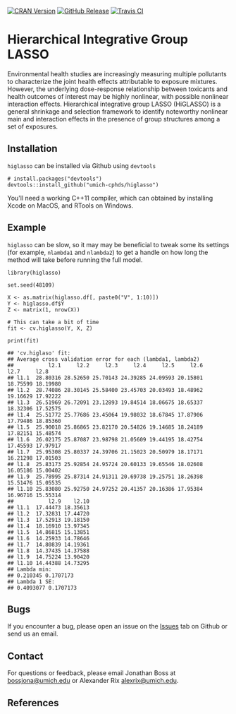 <!-- Badges -->
[![CRAN
Version](https://img.shields.io/cran/v/mianet?style=flat-square&color=blue&label=CRAN)](https://cran.r-project.org/package=higlasso)
[![GitHub
Release](https://img.shields.io/github/v/release/umich-cphds/higlasso?include_prereleases&label=Github&style=flat-square&color=blue)](https://github.com/umich-cphds/higlasso)
[![Travis
CI](https://img.shields.io/travis/umich-cphds/higlasso?style=flat-square)](https://travis-ci.org/umich-cphds/higlasso)

Hierarchical Integrative Group LASSO
====================================

Environmental health studies are increasingly measuring multiple
pollutants to characterize the joint health effects attributable to
exposure mixtures. However, the underlying dose-response relationship
between toxicants and health outcomes of interest may be highly
nonlinear, with possible nonlinear interaction effects. Hierarchical
integrative group LASSO (HiGLASSO) is a general shrinkage and selection
framework to identify noteworthy nonlinear main and interaction effects
in the presence of group structures among a set of exposures.

Installation
------------

`higlasso` can be installed via Github using `devtools`

    # install.packages("devtools")
    devtools::install_github("umich-cphds/higlasso")

You'll need a working C++11 compiler, which can obtained by installing
Xcode on MacOS, and RTools on Windows.

Example
-------

`higlasso` can be slow, so it may may be beneficial to tweak some its
settings (for example, `nlambda1` and `nlambda2`) to get a handle on how
long the method will take before running the full model.

    library(higlasso)

    set.seed(48109)

    X <- as.matrix(higlasso.df[, paste0("V", 1:10)])
    Y <- higlasso.df$Y
    Z <- matrix(1, nrow(X))

    # This can take a bit of time
    fit <- cv.higlasso(Y, X, Z)

    print(fit)

    ## 'cv.higlaso' fit:
    ## Average cross validation error for each (lambda1, lambda2)
    ##           l2.1     l2.2     l2.3     l2.4     l2.5     l2.6     l2.7     l2.8
    ## l1.1  28.80316 28.52650 25.70143 24.39285 24.09593 20.15801 18.75599 18.19980
    ## l1.2  28.74086 28.30145 25.58400 23.45703 20.03493 18.48962 19.16629 17.92222
    ## l1.3  26.51969 26.72091 23.12893 19.84514 18.06675 18.65337 18.32306 17.52575
    ## l1.4  25.51772 25.77686 23.45064 19.98032 18.67845 17.87906 17.79486 18.85360
    ## l1.5  25.90018 25.86865 23.82170 20.54826 19.14685 18.24189 17.82151 15.48574
    ## l1.6  26.02175 25.87087 23.98798 21.05609 19.44195 18.42754 17.45593 17.97917
    ## l1.7  25.95308 25.80337 24.39706 21.15023 20.50979 18.17171 16.21298 17.01503
    ## l1.8  25.83173 25.92854 24.95724 20.60133 19.65546 18.02608 16.05186 15.00402
    ## l1.9  25.78995 25.87314 24.91311 20.69738 19.25751 18.26398 15.51476 15.05535
    ## l1.10 25.83080 25.92750 24.97252 20.41357 20.16386 17.95384 16.96716 15.55314
    ##           l2.9    l2.10
    ## l1.1  17.44473 18.35613
    ## l1.2  17.32831 17.44720
    ## l1.3  17.52913 19.18150
    ## l1.4  18.16910 13.97345
    ## l1.5  14.86815 15.13851
    ## l1.6  14.25933 14.78646
    ## l1.7  14.80839 14.19361
    ## l1.8  14.37435 14.37588
    ## l1.9  14.75224 13.90420
    ## l1.10 14.44388 14.73295
    ## Lambda min:
    ## 0.210345 0.1707173 
    ## Lambda 1 SE:
    ## 0.4093077 0.1707173

Bugs
----

If you encounter a bug, please open an issue on the
[Issues](https://github.com/umich-cphds/higlasso/issues) tab on Github
or send us an email.

Contact
-------

For questions or feedback, please email Jonathan Boss at
<bossjona@umich.edu> or Alexander Rix <alexrix@umich.edu>.

References
----------
